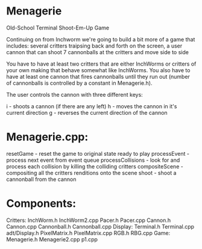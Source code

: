 # Menagerie

Old-School Terminal Shoot-Em-Up Game

Continuing on from Inchworm we're going to build a bit more of a game that includes: several critters traipsing back and forth on the screen, a user cannon that can shoot 7 cannonballs at the critters and move side to side

You have to have at least two critters that are either InchWorms or critters of your own making that behave somewhat like InchWorms. You also have to have at least one cannon that fires cannonballs until they run out (number of cannonballs is controlled by a constant in Menagerie.h).

The user controls the cannon with three different keys:

i - shoots a cannon (if there are any left)
h - moves the cannon in it's current direction
g - reverses the current direction of the cannon


# Menagerie.cpp:
resetGame - reset the game to original state ready to play
processEvent - process next event from event queue
processCollisions - look for and process each collision by killing the colliding critters
compositeScene - compositing  all the critters renditions onto the scene
shoot - shoot a cannonball from the cannon

# Components:
Critters: InchWorm.h InchWorm2.cpp Pacer.h Pacer.cpp Cannon.h Cannon.cpp Cannonball.h Cannonball.cpp
Display: Terminal.h Terminal.cpp adt/Display.h PixelMatrix.h PixelMatrix.cpp RGB.h RBG.cpp
Game: Menagerie.h Menagerie2.cpp p1.cpp
